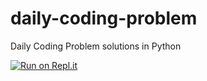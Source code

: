 # daily-coding-problem

Daily Coding Problem solutions in Python

[![Run on Repl.it](https://repl.it/badge/github/teddy931130/daily-coding-problem)](https://repl.it/github/teddy931130/daily-coding-problem)